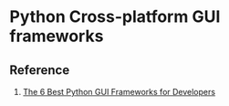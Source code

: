 # Python Cross-platform GUI frameworks

## Reference

1. [The 6 Best Python GUI Frameworks for Developers](https://blog.resellerclub.com/the-6-best-python-gui-frameworks-for-developers/)
